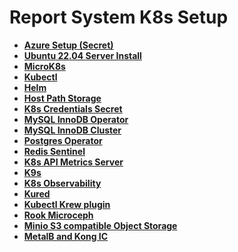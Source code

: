 # Report System K8s Setup

- **[Azure Setup (Secret)](../../azure/mobexglobal.com/azure_setup.md)**
- **[Ubuntu 22.04 Server Install](./linux/ubuntu22-04/server-install.md)**
- **[MicroK8s](./microk8s_1.28_install.md)**
- **[Kubectl](./kubectl-install.md)**
- **[Helm](./helm-install.md)**
- **[Host Path Storage](./host_path_storage/host_path_storage.md)**
- **[K8s Credentials Secret](./credentials/credentials.md)**
- **[MySQL InnoDB Operator](./mysql-operator-install.md)**
- **[MySQL InnoDB Cluster](./mysql-innodb-cluster-install.md)**
- **[Postgres Operator](./postgres-operator-install.md)**
- **[Redis Sentinel](./redis_sentinel.md)**
- **[K8s API Metrics Server](./metrics-server.md)**
- **[K9s](k9s-install.md)**
- **[K8s Observability](./kube-prometheus-stack-install.md)**
- **[Kured](./kured-install.md)**
- **[Kubectl Krew plugin](./krew-install.md)**
- **[Rook Microceph](./rook-microceph-install.md)**
- **[Minio S3 compatible Object Storage](./minio-install.md)**
- **[MetalB and Kong IC](./metalb-kong-install.md)**
